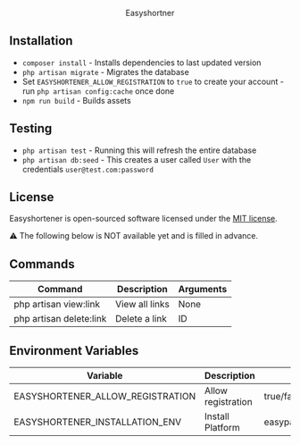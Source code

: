 <p align="center">
Easyshortner
</a></p>

<!--
<p align="center">
<a href="https://github.com/laravel/framework/actions"><img src="https://github.com/laravel/framework/workflows/tests/badge.svg" alt="Build Status"></a>
<a href="https://packagist.org/packages/laravel/framework"><img src="https://img.shields.io/packagist/dt/laravel/framework" alt="Total Downloads"></a>
<a href="https://packagist.org/packages/laravel/framework"><img src="https://img.shields.io/packagist/v/laravel/framework" alt="Latest Stable Version"></a>
<a href="https://packagist.org/packages/laravel/framework"><img src="https://img.shields.io/packagist/l/laravel/framework" alt="License"></a>
</p>

-->

## Installation

- `composer install` - Installs dependencies to last updated version
- `php artisan migrate` - Migrates the database
- Set `EASYSHORTENER_ALLOW_REGISTRATION` to `true` to create your account - run `php artisan config:cache` once done
- `npm run build` - Builds assets

## Testing

- `php artisan test` - Running this will refresh the entire database
- `php artisan db:seed` - This creates a user called `User` with the credentials `user@test.com:password`

## License

Easyshortener is open-sourced software licensed under the [MIT license](https://opensource.org/licenses/MIT).

⚠ The following below is NOT available yet and is filled in advance.

## Commands
 Command | Description | Arguments 
---------|-------------|-----------
 php artisan view:link | View all links | None
 php artisan delete:link | Delete a link | ID
 
 ## Environment Variables
  Variable | Description | Arguments 
 ---------|-------------|-----------
 EASYSHORTENER_ALLOW_REGISTRATION | Allow registration | true/false
 EASYSHORTENER_INSTALLATION_ENV | Install Platform | easypanel/docker/webhost
